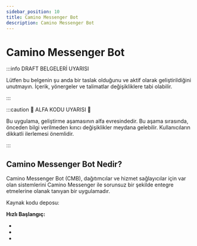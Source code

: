 ```yaml
---
sidebar_position: 10
title: Camino Messenger Bot
description: Camino Messenger Bot
---
```


# Camino Messenger Bot

:::info DRAFT BELGELERİ UYARISI

Lütfen bu belgenin şu anda bir taslak olduğunu ve aktif olarak geliştirildiğini unutmayın. İçerik, yönergeler ve talimatlar değişikliklere tabi olabilir.

:::

:::caution 🚧 ALFA KODU UYARISI 🚧

Bu uygulama, geliştirme aşamasının alfa evresindedir. Bu aşama sırasında, önceden bilgi verilmeden kırıcı değişiklikler meydana gelebilir. Kullanıcıların dikkatli ilerlemesi önemlidir.

:::

## Camino Messenger Bot Nedir?

Camino Messenger Bot (CMB), dağıtımcılar ve hizmet sağlayıcılar için var olan sistemlerini Camino Messenger ile sorunsuz bir şekilde entegre etmelerine olanak tanıyan bir uygulamadır.

Kaynak kodu deposu: 

**Hızlı Başlangıç:**

- 
- 
- 